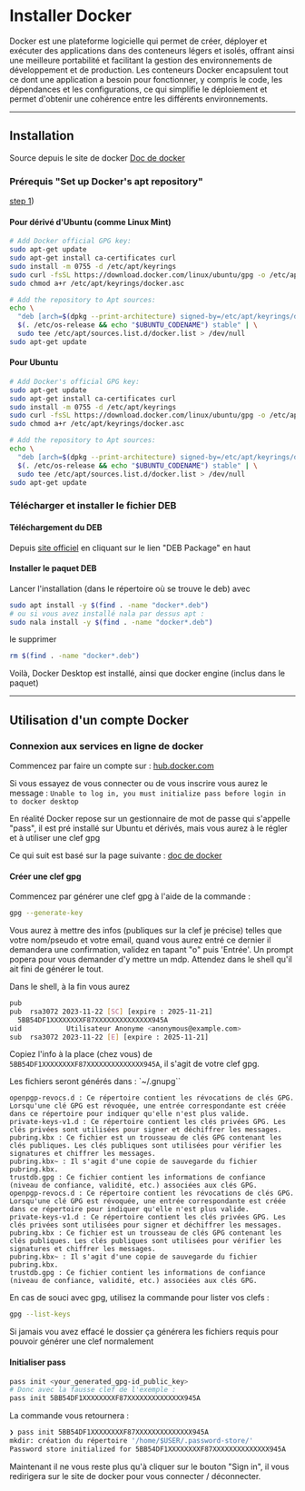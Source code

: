 # Installer Docker

Docker est une plateforme logicielle qui permet de créer, déployer et exécuter des applications dans des conteneurs légers et isolés, offrant ainsi une meilleure portabilité et facilitant la gestion des environnements de développement et de production. Les conteneurs Docker encapsulent tout ce dont une application a besoin pour fonctionner, y compris le code, les dépendances et les configurations, ce qui simplifie le déploiement et permet d'obtenir une cohérence entre les différents environnements.

---

## Installation

Source depuis le site de docker [Doc de docker](https://docs.docker.com/desktop/install/linux-install/)

### Prérequis "Set up Docker's apt repository"

[step 1](https://docs.docker.com/engine/install/ubuntu/#install-using-the-repository))

#### Pour dérivé d'Ubuntu (comme Linux Mint)

```bash
# Add Docker official GPG key:
sudo apt-get update
sudo apt-get install ca-certificates curl
sudo install -m 0755 -d /etc/apt/keyrings
sudo curl -fsSL https://download.docker.com/linux/ubuntu/gpg -o /etc/apt/keyrings/docker.asc
sudo chmod a+r /etc/apt/keyrings/docker.asc

# Add the repository to Apt sources:
echo \
  "deb [arch=$(dpkg --print-architecture) signed-by=/etc/apt/keyrings/docker.asc] https://download.docker.com/linux/ubuntu \
  $(. /etc/os-release && echo "$UBUNTU_CODENAME") stable" | \
  sudo tee /etc/apt/sources.list.d/docker.list > /dev/null
sudo apt-get update
```

#### Pour Ubuntu

```bash
# Add Docker's official GPG key:
sudo apt-get update
sudo apt-get install ca-certificates curl
sudo install -m 0755 -d /etc/apt/keyrings
sudo curl -fsSL https://download.docker.com/linux/ubuntu/gpg -o /etc/apt/keyrings/docker.asc
sudo chmod a+r /etc/apt/keyrings/docker.asc

# Add the repository to Apt sources:
echo \
  "deb [arch=$(dpkg --print-architecture) signed-by=/etc/apt/keyrings/docker.asc] https://download.docker.com/linux/ubuntu \
  $(. /etc/os-release && echo "$UBUNTU_CODENAME") stable" | \
  sudo tee /etc/apt/sources.list.d/docker.list > /dev/null
sudo apt-get update
```

### Télécharger et installer le fichier DEB

#### Téléchargement du DEB

Depuis [site officiel](https://docs.docker.com/desktop/install/ubuntu/) en cliquant sur le lien "DEB Package" en haut

#### Installer le paquet DEB

Lancer l'installation (dans le répertoire où se trouve le deb) avec

```bash
sudo apt install -y $(find . -name "docker*.deb")
# ou si vous avez installé nala par dessus apt :
sudo nala install -y $(find . -name "docker*.deb")
```

le supprimer

```bash
rm $(find . -name "docker*.deb")
```

Voilà, Docker Desktop est installé, ainsi que docker engine (inclus dans le paquet)

---

## Utilisation d'un compte Docker

### Connexion aux services en ligne de docker

Commencez par faire un compte sur :
[hub.docker.com](https://hub.docker.com/signup)

Si vous essayez de vous connecter ou de vous inscrire vous aurez le message :
`Unable to log in, you must initialize pass before login in to docker desktop`

En réalité Docker repose sur un gestionnaire de mot de passe qui s'appelle "pass", il est pré installé sur Ubuntu et dérivés, mais vous aurez à le régler et à utiliser une clef gpg

Ce qui suit est basé sur la page suivante :
[doc de docker](https://docs.docker.com/desktop/get-started/#credentials-management-for-linux-users)

#### Créer une clef gpg

Commencez par générer une clef gpg à l'aide de la commande :

```bash
gpg --generate-key
```

Vous aurez à mettre des infos (publiques sur la clef je précise) telles que votre nom/pseudo et votre email, quand vous aurez entré ce dernier il demandera une confirmation, validez en tapant "o" puis 'Entrée'. Un prompt popera pour vous demander d'y mettre un mdp. Attendez dans le shell qu'il ait fini de générer le tout.

Dans le shell, à la fin vous aurez

```bash
pub
pub  rsa3072 2023-11-22 [SC] [expire : 2025-11-21]
  5BB54DF1XXXXXXXXF87XXXXXXXXXXXXXX945A
uid           Utilisateur Anonyme <anonymous@example.com>
sub  rsa3072 2023-11-22 [E] [expire : 2025-11-21]
```

Copiez l'info à la place (chez vous) de `5BB54DF1XXXXXXXXF87XXXXXXXXXXXXXX945A`, il s'agit de votre clef gpg.

Les fichiers seront générés dans :
`~/.gnupg``

```debug
openpgp-revocs.d : Ce répertoire contient les révocations de clés GPG. Lorsqu'une clé GPG est révoquée, une entrée correspondante est créée dans ce répertoire pour indiquer qu'elle n'est plus valide.
private-keys-v1.d : Ce répertoire contient les clés privées GPG. Les clés privées sont utilisées pour signer et déchiffrer les messages.
pubring.kbx : Ce fichier est un trousseau de clés GPG contenant les clés publiques. Les clés publiques sont utilisées pour vérifier les signatures et chiffrer les messages.
pubring.kbx~ : Il s'agit d'une copie de sauvegarde du fichier pubring.kbx.
trustdb.gpg : Ce fichier contient les informations de confiance (niveau de confiance, validité, etc.) associées aux clés GPG.
openpgp-revocs.d : Ce répertoire contient les révocations de clés GPG. Lorsqu'une clé GPG est révoquée, une entrée correspondante est créée dans ce répertoire pour indiquer qu'elle n'est plus valide.
private-keys-v1.d : Ce répertoire contient les clés privées GPG. Les clés privées sont utilisées pour signer et déchiffrer les messages.
pubring.kbx : Ce fichier est un trousseau de clés GPG contenant les clés publiques. Les clés publiques sont utilisées pour vérifier les signatures et chiffrer les messages.
pubring.kbx~ : Il s'agit d'une copie de sauvegarde du fichier pubring.kbx.
trustdb.gpg : Ce fichier contient les informations de confiance (niveau de confiance, validité, etc.) associées aux clés GPG.
```

En cas de souci avec gpg, utilisez la commande pour lister vos clefs :

```bash
gpg --list-keys
```

Si jamais vou avez effacé le dossier ça générera les fichiers requis pour pouvoir générer une clef normalement

#### Initialiser pass

```bash
pass init <your_generated_gpg-id_public_key>
# Donc avec la fausse clef de l'exemple :
pass init 5BB54DF1XXXXXXXXF87XXXXXXXXXXXXXX945A
```

La commande vous retournera :

```bash
❯ pass init 5BB54DF1XXXXXXXXF87XXXXXXXXXXXXXX945A
mkdir: création du répertoire '/home/$USER/.password-store/'
Password store initialized for 5BB54DF1XXXXXXXXF87XXXXXXXXXXXXXX945A
```

Maintenant il ne vous reste plus qu'à cliquer sur le bouton "Sign in", il vous redirigera sur le site de docker pour vous connecter / déconnecter.
